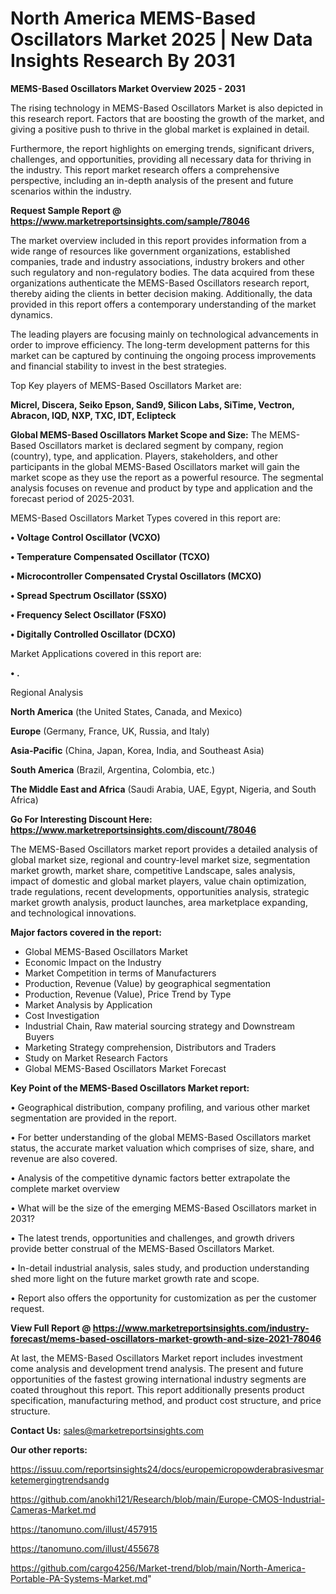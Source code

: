# North America MEMS-Based Oscillators Market 2025 | New Data Insights Research By 2031

<Strong> MEMS-Based Oscillators Market Overview 2025 - 2031</strong>

The rising technology in MEMS-Based Oscillators Market is also depicted in this research report. Factors that are boosting the growth of the market, and giving a positive push to thrive in the global market is explained in detail.

Furthermore, the report highlights on emerging trends, significant drivers, challenges, and opportunities, providing all necessary data for thriving in the industry. This report market research offers a comprehensive perspective, including an in-depth analysis of the present and future scenarios within the industry.

<strong>Request Sample Report @ <a href=https://www.marketreportsinsights.com/sample/78046>https://www.marketreportsinsights.com/sample/78046</a></strong>

The market overview included in this report provides information from a wide range of resources like government organizations, established companies, trade and industry associations, industry brokers and other such regulatory and non-regulatory bodies. The data acquired from these organizations authenticate the MEMS-Based Oscillators research report, thereby aiding the clients in better decision making. Additionally, the data provided in this report offers a contemporary understanding of the market dynamics.

The leading players are focusing mainly on technological advancements in order to improve efficiency. The long-term development patterns for this market can be captured by continuing the ongoing process improvements and financial stability to invest in the best strategies.

Top Key players of MEMS-Based Oscillators Market are:

<strong>Micrel, Discera, Seiko Epson, Sand9, Silicon Labs, SiTime, Vectron, Abracon, IQD, NXP, TXC, IDT, Eclipteck</strong>

<strong><b>Global MEMS-Based Oscillators Market Scope and Size:</b></strong>
The MEMS-Based Oscillators market is declared segment by company, region (country), type, and application. Players, stakeholders, and other participants in the global MEMS-Based Oscillators market will gain the market scope as they use the report as a powerful resource. The segmental analysis focuses on revenue and product by type and application and the forecast period of 2025-2031.

MEMS-Based Oscillators Market Types covered in this report are:

<strong>• Voltage Control Oscillator (VCXO)

• Temperature Compensated Oscillator (TCXO)

• Microcontroller Compensated Crystal Oscillators (MCXO)

• Spread Spectrum Oscillator (SSXO)

• Frequency Select Oscillator (FSXO)

• Digitally Controlled Oscillator (DCXO)</strong>

Market Applications covered in this report are:

<strong>• .</strong> 

Regional Analysis

<strong>North America</strong> (the United States, Canada, and Mexico)

<strong>Europe</strong> (Germany, France, UK, Russia, and Italy)

<strong>Asia-Pacific</strong> (China, Japan, Korea, India, and Southeast Asia)

<strong>South America</strong> (Brazil, Argentina, Colombia, etc.)

<strong>The Middle East and Africa</strong> (Saudi Arabia, UAE, Egypt, Nigeria, and South Africa)

<strong>Go For Interesting Discount Here: <a href=https://www.marketreportsinsights.com/discount/78046>https://www.marketreportsinsights.com/discount/78046</a></strong>

The MEMS-Based Oscillators market report provides a detailed analysis of global market size, regional and country-level market size, segmentation market growth, market share, competitive Landscape, sales analysis, impact of domestic and global market players, value chain optimization, trade regulations, recent developments, opportunities analysis, strategic market growth analysis, product launches, area marketplace expanding, and technological innovations.

<strong><b>Major factors covered in the report:</b></strong>
<ul>
  <li>Global MEMS-Based Oscillators Market </li>
  <li>Economic Impact on the Industry</li>
  <li>Market Competition in terms of Manufacturers</li>
  <li>Production, Revenue (Value) by geographical segmentation</li>
  <li>Production, Revenue (Value), Price Trend by Type</li>
  <li>Market Analysis by Application</li>
  <li>Cost Investigation</li>
  <li>Industrial Chain, Raw material sourcing strategy and Downstream Buyers</li>
  <li>Marketing Strategy comprehension, Distributors and Traders</li>
  <li>Study on Market Research Factors</li>
  <li>Global MEMS-Based Oscillators Market Forecast</li>
</ul>

<strong><b>Key Point of the MEMS-Based Oscillators Market report:</b></strong>

• Geographical distribution, company profiling, and various other market segmentation are provided in the report.

• For better understanding of the global MEMS-Based Oscillators market status, the accurate market valuation which comprises of size, share, and revenue are also covered.

• Analysis of the competitive dynamic factors better extrapolate the complete market overview

• What will be the size of the emerging MEMS-Based Oscillators market in 2031?

• The latest trends, opportunities and challenges, and growth drivers provide better construal of the MEMS-Based Oscillators Market.

• In-detail industrial analysis, sales study, and production understanding shed more light on the future market growth rate and scope.

• Report also offers the opportunity for customization as per the customer request.

<strong><b>View Full Report @ <a href=https://www.marketreportsinsights.com/industry-forecast/mems-based-oscillators-market-growth-and-size-2021-78046>https://www.marketreportsinsights.com/industry-forecast/mems-based-oscillators-market-growth-and-size-2021-78046</a></b></strong>


At last, the MEMS-Based Oscillators Market report includes investment come analysis and development trend analysis. The present and future opportunities of the fastest growing international industry segments are coated throughout this report. This report additionally presents product specification, manufacturing method, and product cost structure, and price structure.

<strong>Contact Us:</strong>
sales@marketreportsinsights.com

<strong>Our other reports:</strong>

<a href=https://issuu.com/reportsinsights24/docs/europemicropowderabrasivesmarketemergingtrendsandg>https://issuu.com/reportsinsights24/docs/europemicropowderabrasivesmarketemergingtrendsandg</a>

<a href=https://github.com/anokhi121/Research/blob/main/Europe-CMOS-Industrial-Cameras-Market.md>https://github.com/anokhi121/Research/blob/main/Europe-CMOS-Industrial-Cameras-Market.md</a>

<a href=https://tanomuno.com/illust/457915>https://tanomuno.com/illust/457915</a>

<a href=https://tanomuno.com/illust/455678>https://tanomuno.com/illust/455678</a>

<a href=https://github.com/cargo4256/Market-trend/blob/main/North-America-Portable-PA-Systems-Market.md>https://github.com/cargo4256/Market-trend/blob/main/North-America-Portable-PA-Systems-Market.md</a>"
